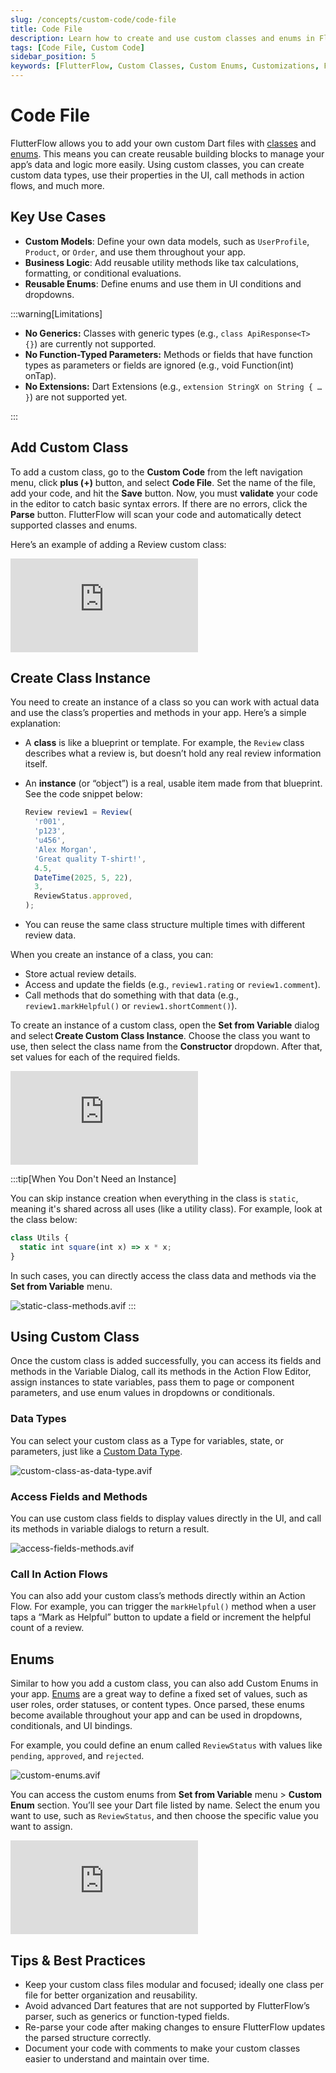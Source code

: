 ```yaml
---
slug: /concepts/custom-code/code-file
title: Code File
description: Learn how to create and use custom classes and enums in FlutterFlow.
tags: [Code File, Custom Code]
sidebar_position: 5
keywords: [FlutterFlow, Custom Classes, Custom Enums, Customizations, Flutter, Dart, Pub.dev]
---
```


# Code File

FlutterFlow allows you to add your own custom Dart files with [classes](https://dart.dev/language/classes) and [enums](https://dart.dev/language/enums). This means you can create reusable building blocks to manage your app’s data and logic more easily. Using custom classes, you can create custom data types, use their properties in the UI, call methods in action flows, and much more.

## Key Use Cases

- **Custom Models**: Define your own data models, such as `UserProfile`, `Product`, or `Order`, and use them throughout your app.
- **Business Logic**: Add reusable utility methods like tax calculations, formatting, or conditional evaluations.
- **Reusable Enums**: Define enums and use them in UI conditions and dropdowns.

:::warning[Limitations]

- **No Generics:** Classes with generic types (e.g., `class ApiResponse<T> {}`) are currently not supported.
- **No Function-Typed Parameters:** Methods or fields that have function types as parameters or fields are ignored (e.g., void Function(int) onTap).
- **No Extensions:** Dart Extensions (e.g., `extension StringX on String { … }`) are not supported yet.

:::

## Add Custom Class

To add a custom class, go to the **Custom Code** from the left navigation menu, click **plus (+)** button, and select **Code File**. Set the name of the file, add your code, and hit the **Save** button. Now, you must **validate** your code in the editor to catch basic syntax errors. If there are no errors, click the **Parse** button. FlutterFlow will scan your code and automatically detect supported classes and enums.

Here’s an example of adding a Review custom class:

<div style={{
    position: 'relative',
    paddingBottom: 'calc(56.67989417989418% + 41px)', // Keeps the aspect ratio and additional padding
    height: 0,
    width: '100%'}}>
    <iframe 
        src="https://demo.arcade.software/sX8BKGhdsUGj7IZJCSpN?embed&show_copy_link=true"
        title=""
        style={{
            position: 'absolute',
            top: 0,
            left: 0,
            width: '100%',
            height: '100%',
            colorScheme: 'light'
        }}
        frameborder="0"
        loading="lazy"
        webkitAllowFullScreen
        mozAllowFullScreen
        allowFullScreen
        allow="clipboard-write">
    </iframe>
</div>
<p></p>

## Create Class Instance

You need to create an instance of a class so you can work with actual data and use the class’s properties and methods in your app. Here’s a simple explanation:

- A **class** is like a blueprint or template. For example, the `Review` class describes what a review is, but doesn’t hold any real review information itself.
- An **instance** (or “object”) is a real, usable item made from that blueprint. See the code snippet below:
    
    ```jsx
    Review review1 = Review(
      'r001',
      'p123',
      'u456',
      'Alex Morgan',
      'Great quality T-shirt!',
      4.5,
      DateTime(2025, 5, 22),
      3,
      ReviewStatus.approved,
    );
    ```
    
- You can reuse the same class structure multiple times with different review data.

When you create an instance of a class, you can:

- Store actual review details.
- Access and update the fields (e.g., `review1.rating` or `review1.comment`).
- Call methods that do something with that data (e.g., `review1.markHelpful()` or `review1.shortComment()`).

To create an instance of a custom class, open the **Set from Variable** dialog and select **Create Custom Class Instance**. Choose the class you want to use, then select the class name from the **Constructor** dropdown. After that, set values for each of the required fields.


<div style={{
    position: 'relative',
    paddingBottom: 'calc(56.67989417989418% + 41px)', // Keeps the aspect ratio and additional padding
    height: 0,
    width: '100%'}}>
    <iframe 
        src="https://demo.arcade.software/0CQju0ZUuhOEnkRhbxP4?embed&show_copy_link=true"
        title=""
        style={{
            position: 'absolute',
            top: 0,
            left: 0,
            width: '100%',
            height: '100%',
            colorScheme: 'light'
        }}
        frameborder="0"
        loading="lazy"
        webkitAllowFullScreen
        mozAllowFullScreen
        allowFullScreen
        allow="clipboard-write">
    </iframe>
</div>
<p></p>

:::tip[When You Don't Need an Instance]

You can skip instance creation when everything in the class is `static`, meaning it's shared across all uses (like a utility class). For example, look at the class below:

```jsx
class Utils {
  static int square(int x) => x * x;
}
```

In such cases, you can directly access the class data and methods via the **Set from Variable** menu.

![static-class-methods.avif](imgs/static-class-methods.avif)
:::

## Using Custom Class

Once the custom class is added successfully, you can access its fields and methods in the Variable Dialog, call its methods in the Action Flow Editor, assign instances to state variables, pass them to page or component parameters, and use enum values in dropdowns or conditionals.

### Data Types

You can select your custom class as a Type for variables, state, or parameters, just like a [Custom Data Type](../../resources/data-representation/custom-data-types.md).

![custom-class-as-data-type.avif](imgs/custom-class-as-data-type.avif)

### Access Fields and Methods

You can use custom class fields to display values directly in the UI, and call its methods in variable dialogs to return a result.

![access-fields-methods.avif](imgs/access-fields-methods.avif)

### Call In Action Flows

You can also add your custom class’s methods directly within an Action Flow. For example, you can trigger the `markHelpful()` method when a user taps a “Mark as Helpful” button to update a field or increment the helpful count of a review.

## Enums

Similar to how you add a custom class, you can also add Custom Enums in your app. [Enums](../../resources/data-representation/enums.md) are a great way to define a fixed set of values, such as user roles, order statuses, or content types. Once parsed, these enums become available throughout your app and can be used in dropdowns, conditionals, and UI bindings.

For example, you could define an enum called `ReviewStatus` with values like `pending`, `approved`, and `rejected`.

![custom-enums.avif](imgs/custom-enums.avif)

You can access the custom enums from **Set from Variable** menu > **Custom Enum** section. You’ll see your Dart file listed by name. Select the enum you want to use, such as `ReviewStatus`, and then choose the specific value you want to assign.


<div style={{
    position: 'relative',
    paddingBottom: 'calc(56.67989417989418% + 41px)', // Keeps the aspect ratio and additional padding
    height: 0,
    width: '100%'}}>
    <iframe 
        src="https://demo.arcade.software/wFd9NKYGdb2Jp7ZYkaR8?embed&show_copy_link=true"
        title=""
        style={{
            position: 'absolute',
            top: 0,
            left: 0,
            width: '100%',
            height: '100%',
            colorScheme: 'light'
        }}
        frameborder="0"
        loading="lazy"
        webkitAllowFullScreen
        mozAllowFullScreen
        allowFullScreen
        allow="clipboard-write">
    </iframe>
</div>
<p></p>

## Tips & Best Practices

- Keep your custom class files modular and focused; ideally one class per file for better organization and reusability.
- Avoid advanced Dart features that are not supported by FlutterFlow’s parser, such as generics or function-typed fields.
- Re-parse your code after making changes to ensure FlutterFlow updates the parsed structure correctly.
- Document your code with comments to make your custom classes easier to understand and maintain over time.